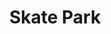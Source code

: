 ---
pid: CH794
title: Skate Park
location_transcription: Love Park
zipcode: '12208'
outside_phl: 'Albany NY '
neighborhood: 
age: '27'
age_range: 20-29
instagram: 
image_file_name: CH_794.jpg
proposal_transcription: |-
  For new + old skaters!
  Go green!
  Keep eco Friendly!
  (half pipe)
  The devil+god are shredding inside me!
  Punk will never die!!
  all artwork by local Artsist!
  keep love park a skate park!
  (recycling, benches)
  (pool only for skating)
topic: Art,Culture,Philadelphia,Sustainability
topic_summary: 0, 0, 0, 0
type: Space,Park
keywords_other: skate park, skateboard, skating, philadelphia, punk
credit: Ellen
image_labels: 
twitter: 
facebook: 
permalink: "/monuments/ch794/"
layout: item-page
---